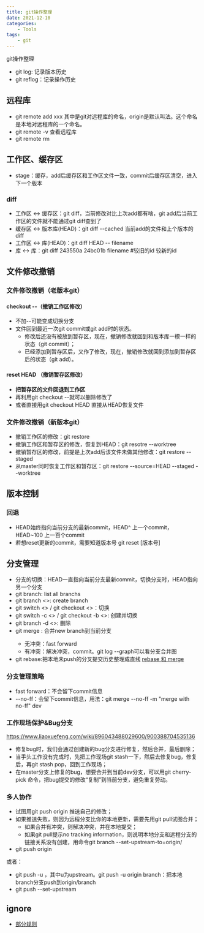 ```yaml
---
title: git操作整理
date: 2021-12-10
categories: 
    - Tools
tags:  
    - git
---
```


git操作整理
<!-- more -->

- git log: 记录版本历史
- git reflog：记录操作历史

## 远程库

- git remote add <remote name> xxx 其中<remote name>是git对远程库的命名，origin是默认叫法。这个命名是本地对远程库的一个命名。   
- git remote -v 查看远程库
- git remote rm <remote name>

## 工作区、缓存区

- stage：缓存，add后缓存区和工作区文件一致，commit后缓存区清空，进入下一个版本

### diff

- 工作区 ↔ 缓存区：git diff，当前修改对比上次add都有啥，git add后当前工作区的文件就不能通过git diff查到了
- 缓存区 ↔ 版本库(HEAD)：git diff --cached 当前add的文件和上个版本的diff
- 工作区 ↔ 库(HEAD)：git diff HEAD -- filename
- 库 ↔ 库：git diff 243550a 24bc01b filename     #较旧的id 较新的id

## 文件修改撤销

### 文件修改撤销（老版本git）

#### checkout --（撤销工作区修改）

- 不加--可能变成切换分支
- 文件回到最近一次git commit或git add时的状态。
  - 修改后还没有被放到暂存区，现在，撤销修改就回到和版本库一模一样的状态（git commit）；
  - 已经添加到暂存区后，又作了修改，现在，撤销修改就回到添加到暂存区后的状态（git add）。

#### reset HEAD <fileName>（撤销暂存区修改）

- **把暂存区的文件回退到工作区**
- 再利用git checkout --就可以删除修改了
- 或者直接用git checkout HEAD <fileName> 直接从HEAD恢复文件

### 文件修改撤销（新版本git）

- 撤销工作区的修改：git restore <fileName>
- 撤销工作区和暂存区的修改，恢复到HEAD：git resotre --worktree <fileName>
- 撤销暂存区的修改，前提是上次add后该文件未做其他修改：git restore --staged <fileName>
- 从master同时恢复工作区和暂存区：git restore --source=HEAD --staged --worktree <fileName>
  
## 版本控制

### 回退

- HEAD始终指向当前分支的最新commit，HEAD^ 上一个commit，HEAD~100 上一百个commit
- 若想reset更新的commit，需要知道版本号 git reset [版本号]

## 分支管理

- 分支的切换：HEAD一直指向当前分支最新commit，切换分支时，HEAD指向另一个分支
- git branch: list all branchs
- git branch <>: create branch
- git switch <> / git checkout <>：切换
- git switch -c <> / git checkout -b <>: 创建并切换
- git branch -d <>: 删除
- git merge <new branch>: 合并new branch到当前分支
  - 无冲突：fast forward
  - 有冲突：解决冲突，commit。git log --graph可以看分支合并图
- git rebase:把本地未push的分叉提交历史整理成直线
[rebase 和 merge](https://blog.csdn.net/liuxiaoheng1992/article/details/79108233)

### 分支管理策略

- fast forward：不会留下commit信息
- --no-ff：会留下commit信息，用法：git merge --no-ff -m "merge with no-ff" dev

### 工作现场保护&Bug分支

https://www.liaoxuefeng.com/wiki/896043488029600/900388704535136
- 修复bug时，我们会通过创建新的bug分支进行修复，然后合并，最后删除；
- 当手头工作没有完成时，先把工作现场git stash一下，然后去修复bug，修复后，再git stash pop，回到工作现场；
- 在master分支上修复的bug，想要合并到当前dev分支，可以用git cherry-pick <commit>命令，把bug提交的修改“复制”到当前分支，避免重复劳动。

### 多人协作

- 试图用git push origin <your-branch>推送自己的修改；
- 如果推送失败，则因为远程分支比你的本地更新，需要先用git pull试图合并；
  - 如果合并有冲突，则解决冲突，并在本地提交；
  - 如果git pull提示no tracking information，则说明本地分支和远程分支的链接关系没有创建，用命令git branch --set-upstream-to=origin/<origin-branch> <your-branch>
- git push origin <your-branch>

或者：
- git push -u <remote> <branch>，其中u为upstream。git push -u origin branch：把本地branch分支push到origin/branch
- git push --set-upstream <remote> <branch>

## ignore

- [部分规则](https://github.com/github/gitignore)
